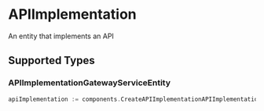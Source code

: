 # APIImplementation

An entity that implements an API


## Supported Types

### APIImplementationGatewayServiceEntity

```go
apiImplementation := components.CreateAPIImplementationAPIImplementationGatewayServiceEntity(components.APIImplementationGatewayServiceEntity{/* values here */})
```

